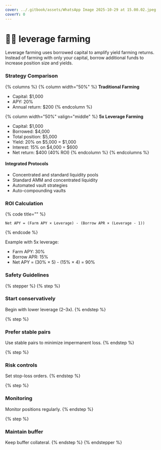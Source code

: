 ```yaml
---
cover: ../.gitbook/assets/WhatsApp Image 2025-10-29 at 15.00.02.jpeg
coverY: 0
---
```


# 🧑‍🌾 leverage farming

Leverage farming uses borrowed capital to amplify yield farming returns. Instead of farming with only your capital, borrow additional funds to increase position size and yields.

### Strategy Comparison

{% columns %}
{% column width="50%" %}
**Traditional Farming**

* Capital: $1,000
* APY: 20%
* Annual return: $200
{% endcolumn %}

{% column width="50%" valign="middle" %}
**5x Leverage Farming**

* Capital: $1,000
* Borrowed: $4,000
* Total position: $5,000
* Yield: 20% on $5,000 = $1,000
* Interest: 15% on $4,000 = $600
* Net return: $400 (40% ROI)
{% endcolumn %}
{% endcolumns %}



#### Integrated Protocols

* Concentrated and standard liquidity pools
* Standard AMM and concentrated liquidity
* &#x20;Automated vault strategies
* Auto-compounding vaults

### ROI Calculation

{% code title="" %}
```
Net APY = (Farm APY × Leverage) - (Borrow APR × (Leverage - 1))
```
{% endcode %}

Example with 5x leverage:

* Farm APY: 30%
* Borrow APR: 15%
* Net APY = (30% × 5) - (15% × 4) = 90%

### Safety Guidelines

{% stepper %}
{% step %}
### Start conservatively

Begin with lower leverage (2–3x).
{% endstep %}

{% step %}
### Prefer stable pairs

Use stable pairs to minimize impermanent loss.
{% endstep %}

{% step %}
### Risk controls

Set stop-loss orders.
{% endstep %}

{% step %}
### Monitoring

Monitor positions regularly.
{% endstep %}

{% step %}
### Maintain buffer

Keep buffer collateral.
{% endstep %}
{% endstepper %}

